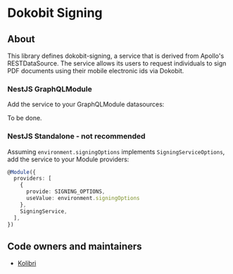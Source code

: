# Dokobit Signing

## About

This library defines dokobit-signing, a service that is derived from Apollo's RESTDataSource.
The service allows its users to request individuals to sign PDF documents using their mobile electronic ids via Dokobit.

### NestJS GraphQLModule

Add the service to your GraphQLModule datasources:

To be done.

### NestJS Standalone - not recommended

Assuming `environment.signingOptions` implements `SigningServiceOptions`, add the service to your Module providers:

```typescript
@Module({
  providers: [
    {
      provide: SIGNING_OPTIONS,
      useValue: environment.signingOptions
    },
    SigningService,
  ],
})
```

## Code owners and maintainers

- [Kolibri](https://github.com/orgs/island-is/teams/kolibri/members)

